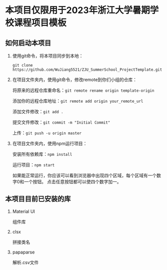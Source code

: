 # 本项目仅限用于2023年浙江大学暑期学校课程项目模板

## 如何启动本项目

1. 使用git命令，将本项目同步到本地：

   `git clone https://github.com/WuJiang5521/ZJU_SummerSchool_ProjectTemplate.git`
2. 在项目文件夹内，使用git命令，修改remote到你们小组的仓库：

   将原来的远程仓库重命名：`git remote rename origin template-origin`

   添加你的远程仓库地址：`git remote add origin your_remote_url`

   添加文件修改：`git add .`

   提交文件修改：`git commit -m "Initial Commit"`

   上传：`git push -u origin master`

3. 在项目文件夹内，使用npm运行项目：

   安装所有依赖库：`npm install`

   运行项目：`npm start`

   如果能正常运行，你应该可以看到浏览器中出现四个区域，每个区域有一个数字0和一个按钮。
   点击任意按钮都可以使四个数字加一。

## 本项目目前已安装的库

1. Material UI

   组件库

1. clsx

   拼接类名

1. papaparse

   解析.csv文件
